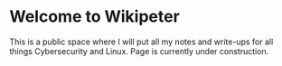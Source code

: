 # Welcome to Wikipeter
This is a public space where I will put all my notes and write-ups for all things Cybersecurity and Linux.
Page is currently under construction.
